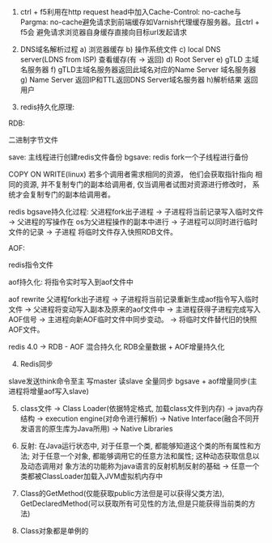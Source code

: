 1. ctrl + f5利用在http request head中加入Cache-Control: no-cache与
Pargma: no-cache避免请求到前端缓存如Varnish代理缓存服务器。且ctrl + f5会
避免请求浏览器自身缓存直接向目标url发起请求
2. DNS域名解析过程
a) 浏览器缓存 b) 操作系统文件 c) local DNS server(LDNS from ISP) 查看缓存(有 -> 返回)
d) Root Server e) gTLD 主域名服务器 f) gTLD主域名服务器返回此域名对应的Name Server
域名服务器 g) Name Server 返回IP和TTL返回DNS Server域名服务器 h)解析结果
返回用户

3. redis持久化原理:

RDB:

二进制字节文件

save: 主线程进行创建redis文件备份
bgsave: redis fork一个子线程进行备份

COPY ON WRITE(linux) 若多个调用者需求相同的资源， 他们会获取指针指向
相同的资源, 并不复制专门的副本给调用者, 仅当调用者试图对资源进行修改时，
系统才会复制专门的副本给调用者。 

redis bgsave持久化过程:
父进程fork出子进程 -> 子进程将当前记录写入临时文件 -> 父进程的写操作在
os为父进程操作的副本中进行 -> 子进程可以同时进行临时文件的记录 -> 子进程
将临时文件存入快照RDB文件。

AOF: 

redis指令文件

aof持久化: 将指令实时写入到aof文件中

aof rewrite
父进程fork出子进程 -> 子进程将当前记录重新生成aof指令写入临时文件 -> 
父进程将变动写入副本及原来的aof文件中 -> 主进程获得子进程完成写入AOF信号
-> 主进程向新AOF临时文件中同步变动。 -> 将临时文件替代旧的快照AOF文件。

redis 4.0 -> RDB - AOF 混合持久化
RDB全量数据 + AOF增量持久化

4. Redis同步

slave发送think命令至主
写master 读slave
全量同步 bgsave + aof增量同步(主进程将增量aof写入slave)

5. class文件 -> Class Loader(依据特定格式, 加载class文件到内存) -> 
java内存结构 -> execution engine(对命令进行解析) -> 
Native Interface(融合不同开发语言的原生库为Java所用) -> Native Libraries

6. 反射: 在Java运行状态中, 对于任意一个类, 都能够知道这个类的所有属性和方法; 
对于任意一个对象, 都能够调用它的任意方法和属性; 这种动态获取信息以及动态调用对
象方法的功能称为java语言的反射机制反射的基础 -> 任意一个类都被ClassLoader加载入JVM虚拟机内存中

7. Class的GetMethod(仅能获取public方法但是可以获得父类方法), 
GetDeclaredMethod(可以获取所有可见性的方法,但是只能获得当前类的方法)

8. Class对象都是单例的